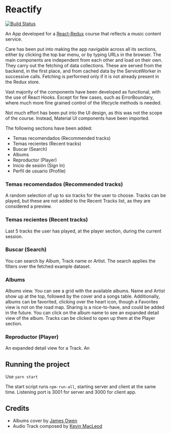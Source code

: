 # Reactify

[![Build Status](https://travis-ci.org/joemccann/dillinger.svg?branch=master)](https://travis-ci.org/joemccann/dillinger)

An App developed for a [React-Redux](https://cursos.trainingit.es/course/view.php?id=39) course that reflects a music content service.

Care has been put into making the app navigable across all its sections, either by clicking the top bar menu, or by typing URLs in the browser. The main components are independent from each other and load on their own. They carry out the fetching of data collections. These are served from the backend, in the first place, and from cached data by the ServiceWorker in successive calls. Fetching is performed only if it is not already present in the Redux store.

Vast majority of the components have been developed as functional, with the use of React Hooks. Except for few cases, such as ErrorBoundary, where much more fine grained control of the lifecycle methods is needed.

Not much effort has been put into the UI design, as this was not the scope of the course. Instead, Material UI components have been imported.

The following sections have been added:

- Temas recomendados (Recommended tracks)
- Temas recientes (Recent tracks)
- Buscar (Search)
- Albums
- Reproductor (Player)
- Inicio de sesión (Sign In)
- Perfil de usuario (Profile)

### Temas recomendados (Recommended tracks)

A random selection of up to six tracks for the user to choose. Tracks can be played, but these are not added to the Recent Tracks list, as they are considered a preview.

### Temas recientes (Recent tracks)

Last 5 tracks the user has played, at the player section, during the current session.

### Buscar (Search)

You can search by Album, Track name or Artist. The search applies the filters over the fetched example dataset.

### Albums

Albums view. You can see a grid with the available albums. Name and Artist show up at the top, followed by the cover and a songs table. Additionally, albums can be favorited, clicking over the heart icon, though a Favorites view is not on the road map. Sharing is a nice-to-have, and could be added in the future.
You can click on the album name to see an expanded detail view of the album. Tracks can be clicked to open up them at the Player section.

### Reproductor (Player)

An expanded detail view for a Track. An <audio> player appears. If you click on play the player goes into floating mode, docked at the bottom of the page. It will remain in this mode for the rest of the session, though playing can be stopped. It will start playing a new track if you click on it from an Album view.

## Running the project

Use `yarn start`

The start script runs `npm-run-all`, starting server and client at the same time. Listening port is 3001 for server and 3000 for client app.

## Credits

- Albums cover by [James Owen](https://unsplash.com/photos/c-NBiJrhwdM)
- Audio Track composed by [Kevin MacLeod](https://twitter.com/kmacleod)

